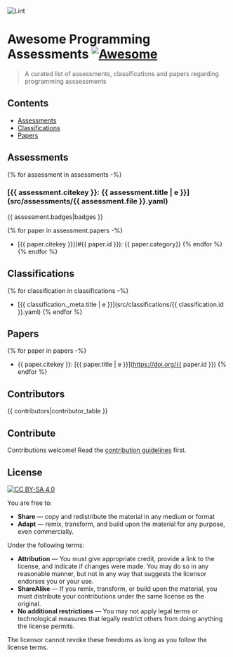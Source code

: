![Lint](https://github.com/mikebarkmin/awesome-programming-assessments/workflows/Lint/badge.svg)

# Awesome Programming Assessments [![Awesome](https://awesome.re/badge-flat.svg)](https://awesome.re)

 > A curated list of assessments, classifications and papers regarding programming asssessments

## Contents

- [Assessments](#assessments)
- [Classifications](#classifications)
- [Papers](#papers)


## Assessments

{% for assessment in assessments -%}
### [{{ assessment.citekey }}: {{ assessment.title | e }}](src/assessments/{{ assessment.file }}.yaml)
{{ assessment.badges|badges }}

{% for paper in assessment.papers -%}
- [{{ paper.citekey }}](#{{ paper.id }}): {{ paper.category}}
{% endfor %}
{% endfor %}

## Classifications

{% for classification in classifications -%}
- [{{ classification._meta.title | e }}](src/classifications/{{ classification.id }}.yaml)
{% endfor %}

## Papers

{% for paper in papers -%}
- <a id="{{paper.file}}">{{ paper.citekey }}</a>: [{{ paper.title | e }}](https://doi.org/{{ paper.id }})
{% endfor %}

## Contributors

{{ contributors|contributor_table }}

## Contribute

Contributions welcome! Read the [contribution guidelines](contributing.md) first.


## License

[![CC BY-SA 4.0](https://mirrors.creativecommons.org/presskit/buttons/88x31/svg/by-sa.svg)](https://creativecommons.org/licenses/by-sa/4.0)

You are free to:
- **Share** — copy and redistribute the material in any medium or format
- **Adapt** — remix, transform, and build upon the material for any purpose, even commercially.

Under the following terms:

- **Attribution** — You must give appropriate credit, provide a link to the license, and indicate if changes were made. You may do so in any reasonable manner, but not in any way that suggests the licensor endorses you or your use.
- **ShareAlike** — If you remix, transform, or build upon the material, you must distribute your contributions under the same license as the original.
- **No additional restrictions** — You may not apply legal terms or technological measures that legally restrict others from doing anything the license permits.

The licensor cannot revoke these freedoms as long as you follow the license terms.

